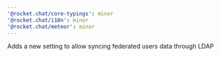 ```yaml
---
'@rocket.chat/core-typings': minor
'@rocket.chat/i18n': minor
'@rocket.chat/meteor': minor
---
```


Adds a new setting to allow syncing federated users data through LDAP
